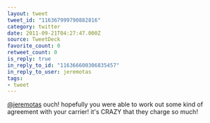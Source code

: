```yaml
---
layout: tweet
tweet_id: "116367999790882816"
category: twitter
date: 2011-09-21T04:27:47.000Z
source: TweetDeck
favorite_count: 0
retweet_count: 0
is_reply: true
in_reply_to_id: "116366600306835457"
in_reply_to_user: jeremotas
tags:
- tweet
---
```


[@jeremotas](https://twitter.com/@jeremotas) ouch! hopefully you were able to work out some kind of agreement with your carrier! it's CRAZY that they charge so much!
